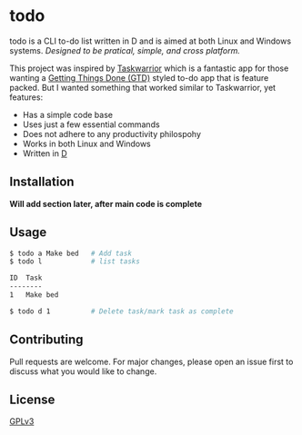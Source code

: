 # todo

todo is a CLI to-do list written in D and is aimed at both Linux and Windows systems. *Designed to be pratical, simple, and cross platform.*

This project was inspired by [Taskwarrior](https://taskwarrior.org/) which is a fantastic app for those wanting a [Getting Things Done (GTD)](https://gettingthingsdone.com/) styled to-do app that is feature packed. But I wanted something that worked similar to Taskwarrior, yet features:

* Has a simple code base 
* Uses just a few essential commands
* Does not adhere to any productivity philospohy 
* Works in both Linux and Windows
* Written in [D](https://dlang.org/)

## Installation

**Will add section later, after main code is complete**

## Usage

```Bash
$ todo a Make bed   # Add task
$ todo l            # list tasks

ID  Task
--------
1   Make bed

$ todo d 1          # Delete task/mark task as complete
```

## Contributing

Pull requests are welcome. For major changes, please open an issue first to discuss what you would like to change.


## License
[GPLv3](https://choosealicense.com/licenses/gpl-3.0/)
